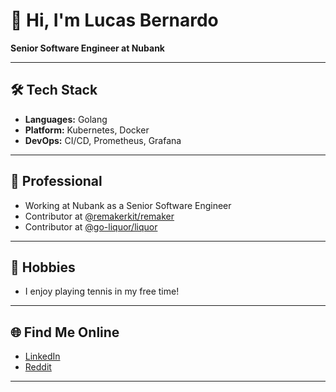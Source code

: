 # 👋 Hi, I'm Lucas Bernardo

**Senior Software Engineer at Nubank**

---

## 🛠️ Tech Stack

- **Languages:** Golang
- **Platform:** Kubernetes, Docker
- **DevOps:** CI/CD, Prometheus, Grafana

---

## 💼 Professional

- Working at Nubank as a Senior Software Engineer
- Contributor at [@remakerkit/remaker](https://github.com/remakerkit/remaker)
- Contributor at [@go-liquor/liquor](https://github.com/go-liquor/liquor)

---

## 🎾 Hobbies

- I enjoy playing tennis in my free time!

---

## 🌐 Find Me Online

- [LinkedIn](https://www.linkedin.com/in/lucasbbernardo/)
- [Reddit](https://www.reddit.com/user/lbbernardo/)

---

<!--
If you want to know more, feel free to reach out or check my repositories!
-->
